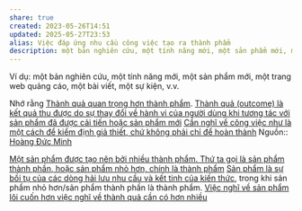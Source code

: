 ```yaml
---
share: true
created: 2023-05-26T14:51
updated: 2025-05-27T23:53
alias: Việc đáp ứng nhu cầu công việc tạo ra thành phẩm
description: một bản nghiên cứu, một tính năng mới, một sản phẩm mới, một trang web quảng cáo, một bài viết, một sự kiện, v.v
---
```

Ví dụ: một bản nghiên cứu, một tính năng mới, một sản phẩm mới, một trang web quảng cáo, một bài viết, một sự kiện, v.v.

Nhớ rằng [Thành quả quan trọng hơn thành phẩm](./Th%C3%A0nh%20qu%E1%BA%A3%20quan%20tr%E1%BB%8Dng%20h%C6%A1n%20th%C3%A0nh%20ph%E1%BA%A9m.md). [Thành quả (outcome) là kết quả thu được do sự thay đổi về hành vi của người dùng khi tương tác với sản phẩm đã được cải tiến hoặc sản phẩm mới](./Th%C3%A0nh%20qu%E1%BA%A3%20(outcome)%20l%C3%A0%20k%E1%BA%BFt%20qu%E1%BA%A3%20thu%20%C4%91%C6%B0%E1%BB%A3c%20do%20s%E1%BB%B1%20thay%20%C4%91%E1%BB%95i%20v%E1%BB%81%20h%C3%A0nh%20vi%20c%E1%BB%A7a%20ng%C6%B0%E1%BB%9Di%20d%C3%B9ng%20khi%20t%C6%B0%C6%A1ng%20t%C3%A1c%20v%E1%BB%9Bi%20s%E1%BA%A3n%20ph%E1%BA%A9m%20%C4%91%C3%A3%20%C4%91%C6%B0%E1%BB%A3c%20c%E1%BA%A3i%20ti%E1%BA%BFn%20ho%E1%BA%B7c%20s%E1%BA%A3n%20ph%E1%BA%A9m%20m%E1%BB%9Bi.md)
[Cần nghĩ về công việc như là một cách để kiểm định giả thiết, chứ không phải chỉ để hoàn thành](../C%E1%BA%A7n%20ngh%C4%A9%20v%E1%BB%81%20c%C3%B4ng%20vi%E1%BB%87c%20nh%C6%B0%20l%C3%A0%20m%E1%BB%99t%20c%C3%A1ch%20%C4%91%E1%BB%83%20ki%E1%BB%83m%20%C4%91%E1%BB%8Bnh%20gi%E1%BA%A3%20thi%E1%BA%BFt,%20ch%E1%BB%A9%20kh%C3%B4ng%20ph%E1%BA%A3i%20ch%E1%BB%89%20%C4%91%E1%BB%83%20ho%C3%A0n%20th%C3%A0nh.md)
Nguồn:: [Hoàng Đức Minh](../../../%CE%9E%20Ngu%E1%BB%93n/Qu%E1%BA%A3n%20l%C3%BD%20d%E1%BB%B1%20%C3%A1n,%20ph%C3%A1t%20tri%E1%BB%83n%20s%E1%BA%A3n%20ph%E1%BA%A9m,%20x%C3%A2y%20d%E1%BB%B1ng%20t%E1%BB%95%20ch%E1%BB%A9c/Ho%C3%A0ng%20%C4%90%E1%BB%A9c%20Minh.md)

[Một sản phẩm được tạo nên bởi nhiều thành phẩm. Thứ ta gọi là sản phẩm thành phần, hoặc sản phẩm nhỏ hơn, chính là thành phẩm](./M%E1%BB%99t%20s%E1%BA%A3n%20ph%E1%BA%A9m%20%C4%91%C6%B0%E1%BB%A3c%20t%E1%BA%A1o%20n%C3%AAn%20b%E1%BB%9Fi%20nhi%E1%BB%81u%20th%C3%A0nh%20ph%E1%BA%A9m.%20Th%E1%BB%A9%20ta%20g%E1%BB%8Di%20l%C3%A0%20s%E1%BA%A3n%20ph%E1%BA%A9m%20th%C3%A0nh%20ph%E1%BA%A7n,%20ho%E1%BA%B7c%20s%E1%BA%A3n%20ph%E1%BA%A9m%20nh%E1%BB%8F%20h%C6%A1n,%20ch%C3%ADnh%20l%C3%A0%20th%C3%A0nh%20ph%E1%BA%A9m.md)
[Sản phẩm là sự bồi tụ của các dòng hải lưu nhu cầu và kết tinh của kiến thức](./S%E1%BA%A3n%20ph%E1%BA%A9m%20l%C3%A0%20s%E1%BB%B1%20b%E1%BB%93i%20t%E1%BB%A5%20c%E1%BB%A7a%20c%C3%A1c%20d%C3%B2ng%20h%E1%BA%A3i%20l%C6%B0u%20nhu%20c%E1%BA%A7u%20v%C3%A0%20k%E1%BA%BFt%20tinh%20c%E1%BB%A7a%20ki%E1%BA%BFn%20th%E1%BB%A9c.md), trong khi sản phẩm nhỏ hơn/sản phẩm thành phần là thành phẩm.
[Việc nghĩ về sản phẩm lôi cuốn hơn việc nghĩ về thành quả cần có hơn nhiều](../S%E1%BA%AFp%20x%E1%BA%BFp%20%C4%91%E1%BB%99%20%C6%B0u%20ti%C3%AAn/Vi%E1%BB%87c%20ngh%C4%A9%20v%E1%BB%81%20s%E1%BA%A3n%20ph%E1%BA%A9m%20l%C3%B4i%20cu%E1%BB%91n%20h%C6%A1n%20vi%E1%BB%87c%20ngh%C4%A9%20v%E1%BB%81%20th%C3%A0nh%20qu%E1%BA%A3%20c%E1%BA%A7n%20c%C3%B3%20h%C6%A1n%20nhi%E1%BB%81u.md)